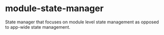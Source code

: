 # module-state-manager
State manager that focuses on module level state management as opposed to app-wide state management.
